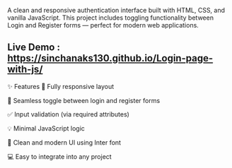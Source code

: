 A clean and responsive authentication interface built with HTML, CSS, and vanilla JavaScript. 
This project includes toggling functionality between Login and Register forms — perfect for modern web applications.

## Live Demo : https://sinchanaks130.github.io/Login-page-with-js/

✨ Features
📱 Fully responsive layout

🔄 Seamless toggle between login and register forms

✅ Input validation (via required attributes)

💡 Minimal JavaScript logic

🎨 Clean and modern UI using Inter font

💻 Easy to integrate into any project
